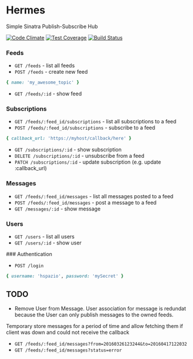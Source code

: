 # Hermes
Simple Sinatra Publish-Subscribe Hub

[![Code Climate](https://codeclimate.com/github/hspazio/hermes/badges/gpa.svg)](https://codeclimate.com/github/hspazio/hermes)
[![Test Coverage](https://codeclimate.com/github/hspazio/hermes/badges/coverage.svg)](https://codeclimate.com/github/hspazio/hermes/coverage)
[![Build Status](https://travis-ci.org/hspazio/hermes.svg?branch=master)](https://travis-ci.org/hspazio/hermes)

### Feeds

* `GET /feeds` - list all feeds
* `POST /feeds` - create new feed
```ruby 
{ name: 'my_awesome_topic' } 
```
* `GET /feeds/:id` - show feed

### Subscriptions

* `GET /feeds/:feed_id/subscriptions` - list all subscriptions to a feed
* `POST /feeds/:feed_id/subscriptions` - subscribe to a feed
```ruby
{ callback_url: 'https://myhost/callback/here' }
```
* `GET /subscriptions/:id` - show subscription
* `DELETE /subscriptions/:id` - unsubscribe from a feed
* `PATCH /subscriptions/:id` - update subscription (e.g. update :callback_url) 

### Messages

* `GET /feeds/:feed_id/messages` - list all messages posted to a feed
* `POST /feeds/:feed_id/messages` - post a message to a feed
* `GET /messages/:id` - show message

### Users
* `GET /users` - list all users
* `GET /users/:id` - show user

### Authentication
* `POST /login` 
```ruby 
{ username: 'hspazio', password: 'mySecret' }
```

## TODO
* Remove User from Message. User association for message is redundat because the User can only publish messages to the owned feeds.

Temporary store messages for a period of time and allow fetching them if client was down and could not receive the callback
* `GET /feeds/:feed_id/messages?from=20160326123244&to=20160417122032`
* `GET /feeds/:feed_id/messages?status=error`
